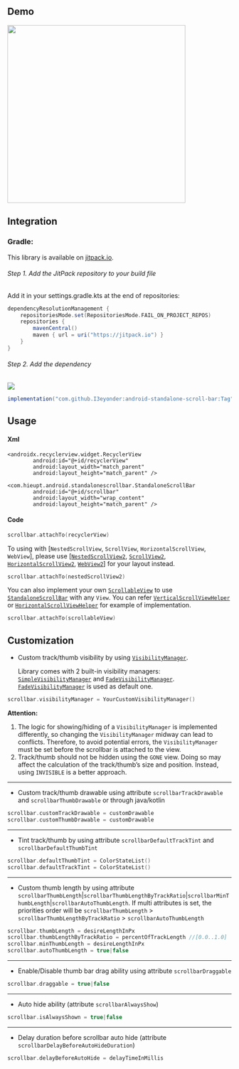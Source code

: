## Demo
<img src="demo/demo-vertical-recycler-view.gif" width="400" />

## Integration

### Gradle:

This library is available on [jitpack.io](https://jitpack.io/#I3eyonder/android-standalone-scroll-bar).

###### Step 1. Add the JitPack repository to your build file

Add it in your settings.gradle.kts at the end of repositories:

```gradle
dependencyResolutionManagement {
	repositoriesMode.set(RepositoriesMode.FAIL_ON_PROJECT_REPOS)
	repositories {
		mavenCentral()
		maven { url = uri("https://jitpack.io") }
	}
}
```

###### Step 2. Add the dependency

[![](https://jitpack.io/v/I3eyonder/android-standalone-scroll-bar.svg)](https://jitpack.io/#I3eyonder/android-standalone-scroll-bar)

```gradle
implementation("com.github.I3eyonder:android-standalone-scroll-bar:Tag")
```

## Usage
#### Xml

```
<androidx.recyclerview.widget.RecyclerView
        android:id="@+id/recyclerView"
        android:layout_width="match_parent"
        android:layout_height="match_parent" />

<com.hieupt.android.standalonescrollbar.StandaloneScrollBar
        android:id="@+id/scrollbar"
        android:layout_width="wrap_content"
        android:layout_height="match_parent" />
```
#### Code
```kotlin
scrollbar.attachTo(recyclerView)
```
To using with [`NestedScrollView`, `ScrollView`, `HorizontalScrollView`, `WebView`], please use [[`NestedScrollView2`](android-standalone-scroll-bar/src/main/java/com/hieupt/android/standalonescrollbar/view/NestedScrollView2.kt), [`ScrollView2`](android-standalone-scroll-bar/src/main/java/com/hieupt/android/standalonescrollbar/view/ScrollView2.kt), [`HorizontalScrollView2`](android-standalone-scroll-bar/src/main/java/com/hieupt/android/standalonescrollbar/view/HorizontalScrollView2.kt), [`WebView2`](android-standalone-scroll-bar/src/main/java/com/hieupt/android/standalonescrollbar/view/WebView2.kt)] for your layout instead.
```kotlin
scrollbar.attachTo(nestedScrollView2)
```
You can also implement your own [`ScrollableView`](android-standalone-scroll-bar/src/main/java/com/hieupt/android/standalonescrollbar/ScrollableView.kt) to use [`StandaloneScrollBar`](android-standalone-scroll-bar/src/main/java/com/hieupt/android/standalonescrollbar/StandaloneScrollBar.kt) with any `View`. You can refer [`VerticalScrollViewHelper`](android-standalone-scroll-bar/src/main/java/com/hieupt/android/standalonescrollbar/viewhelper/VerticalScrollViewHelper.kt) or [`HorizontalScrollViewHelper`](android-standalone-scroll-bar/src/main/java/com/hieupt/android/standalonescrollbar/viewhelper/HorizontalScrollViewHelper.kt) for example of implementation.
```kotlin
scrollbar.attachTo(scrollableView)
```

## Customization
- Custom track/thumb visibility by using [`VisibilityManager`](android-standalone-scroll-bar/src/main/java/com/hieupt/android/standalonescrollbar/visibilitymanager/VisibilityManager.kt).
    
    Library comes with 2 built-in visibility managers: [`SimpleVisibilityManager`](android-standalone-scroll-bar/src/main/java/com/hieupt/android/standalonescrollbar/visibilitymanager/SimpleVisibilityManager.kt) and [`FadeVisibilityManager`](android-standalone-scroll-bar/src/main/java/com/hieupt/android/standalonescrollbar/visibilitymanager/FadeVisibilityManager.kt). [`FadeVisibilityManager`](android-standalone-scroll-bar/src/main/java/com/hieupt/android/standalonescrollbar/visibilitymanager/FadeVisibilityManager.kt) is used as default one.
```kotlin
scrollbar.visibilityManager = YourCustomVisibilityManager()
```
**Attention:**
1. The logic for showing/hiding of a `VisibilityManager` is implemented differently, so changing the `VisibilityManager` midway can lead to conflicts. Therefore, to avoid potential errors, the `VisibilityManager` must be set before the scrollbar is attached to the view.
2. Track/thumb should not be hidden using the `GONE` view. Doing so may affect the calculation of the track/thumb’s size and position. Instead, using `INVISIBLE` is a better approach.

---
- Custom track/thumb drawable using attribute `scrollbarTrackDrawable` and `scrollbarThumbDrawable` or through java/kotlin
```kotlin
scrollbar.customTrackDrawable = customDrawable
scrollbar.customThumbDrawable = customDrawable
```
---
- Tint track/thumb by using attribute `scrollbarDefaultTrackTint` and `scrollbarDefaultThumbTint`
```kotlin
scrollbar.defaultThumbTint = ColorStateList()
scrollbar.defaultTrackTint = ColorStateList()
```
---
- Custom thumb length by using attribute `scrollbarThumbLength`|`scrollbarThumbLengthByTrackRatio`|`scrollbarMinThumbLength`|`scrollbarAutoThumbLength`. If multi attributes is set, the priorities order will be `scrollbarThumbLength` > `scrollbarThumbLengthByTrackRatio` > `scrollbarAutoThumbLength`
```kotlin
scrollbar.thumbLength = desireLengthInPx
scrollbar.thumbLengthByTrackRatio = percentOfTrackLength //[0.0..1.0]
scrollbar.minThumbLength = desireLengthInPx
scrollbar.autoThumbLength = true|false
```
---
- Enable/Disable thumb bar drag ability using attribute `scrollbarDraggable`
```kotlin
scrollbar.draggable = true|false
```
---
- Auto hide ability (attribute `scrollbarAlwaysShow`)
```kotlin
scrollbar.isAlwaysShown = true|false
```
---
- Delay duration before scrollbar auto hide (attribute `scrollbarDelayBeforeAutoHideDuration`)
```kotlin
scrollbar.delayBeforeAutoHide = delayTimeInMillis
```
